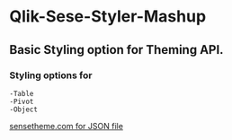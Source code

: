 # Qlik-Sese-Styler-Mashup
  ## Basic Styling option for Theming API.
  ### Styling options for
    -Table
    -Pivot
    -Object
<a href="https://sensetheme.com/edit">sensetheme.com for JSON file</a>
